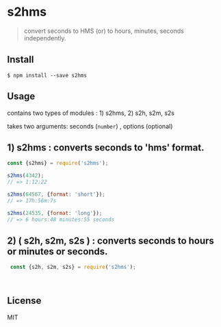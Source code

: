 # s2hms
> convert seconds to HMS (or) to hours, minutes, seconds independently.

## Install

```
$ npm install --save s2hms
```

## Usage

contains two types of modules : 1) s2hms, 2) s2h, s2m, s2s

takes two arguments:  seconds (`number`) , options (optional)

## 1) s2hms : converts seconds to 'hms' format.

```js
const {s2hms} = require('s2hms');

s2hms(4342);
// => 1:12:22

s2hms(64567, {format: 'short'});
// => 17h:56m:7s

s2hms(24535, {format: 'long'});
// => 6 hours:48 minutes:55 seconds

```

## 2) ( s2h, s2m, s2s ) : converts seconds to hours or minutes or seconds.

```js
 const {s2h, s2m, s2s} = require('s2hms'); 

 

```



## License

MIT
